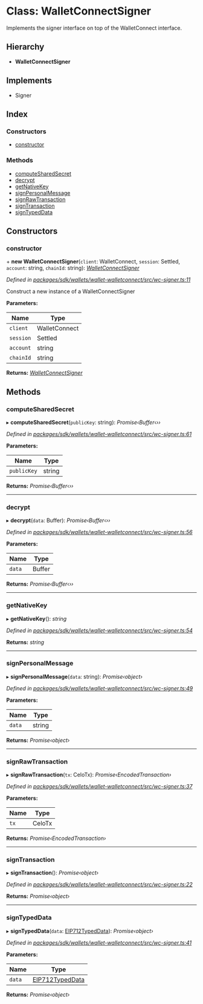 # Class: WalletConnectSigner

Implements the signer interface on top of the WalletConnect interface.

## Hierarchy

* **WalletConnectSigner**

## Implements

* Signer

## Index

### Constructors

* [constructor](_wallets_wallet_walletconnect_src_wc_signer_.walletconnectsigner.md#constructor)

### Methods

* [computeSharedSecret](_wallets_wallet_walletconnect_src_wc_signer_.walletconnectsigner.md#computesharedsecret)
* [decrypt](_wallets_wallet_walletconnect_src_wc_signer_.walletconnectsigner.md#decrypt)
* [getNativeKey](_wallets_wallet_walletconnect_src_wc_signer_.walletconnectsigner.md#getnativekey)
* [signPersonalMessage](_wallets_wallet_walletconnect_src_wc_signer_.walletconnectsigner.md#signpersonalmessage)
* [signRawTransaction](_wallets_wallet_walletconnect_src_wc_signer_.walletconnectsigner.md#signrawtransaction)
* [signTransaction](_wallets_wallet_walletconnect_src_wc_signer_.walletconnectsigner.md#signtransaction)
* [signTypedData](_wallets_wallet_walletconnect_src_wc_signer_.walletconnectsigner.md#signtypeddata)

## Constructors

###  constructor

\+ **new WalletConnectSigner**(`client`: WalletConnect, `session`: Settled, `account`: string, `chainId`: string): *[WalletConnectSigner](_wallets_wallet_walletconnect_src_wc_signer_.walletconnectsigner.md)*

*Defined in [packages/sdk/wallets/wallet-walletconnect/src/wc-signer.ts:11](https://github.com/celo-org/celo-monorepo/blob/master/packages/sdk/wallets/wallet-walletconnect/src/wc-signer.ts#L11)*

Construct a new instance of a WalletConnectSigner

**Parameters:**

Name | Type |
------ | ------ |
`client` | WalletConnect |
`session` | Settled |
`account` | string |
`chainId` | string |

**Returns:** *[WalletConnectSigner](_wallets_wallet_walletconnect_src_wc_signer_.walletconnectsigner.md)*

## Methods

###  computeSharedSecret

▸ **computeSharedSecret**(`publicKey`: string): *Promise‹Buffer‹››*

*Defined in [packages/sdk/wallets/wallet-walletconnect/src/wc-signer.ts:61](https://github.com/celo-org/celo-monorepo/blob/master/packages/sdk/wallets/wallet-walletconnect/src/wc-signer.ts#L61)*

**Parameters:**

Name | Type |
------ | ------ |
`publicKey` | string |

**Returns:** *Promise‹Buffer‹››*

___

###  decrypt

▸ **decrypt**(`data`: Buffer): *Promise‹Buffer‹››*

*Defined in [packages/sdk/wallets/wallet-walletconnect/src/wc-signer.ts:56](https://github.com/celo-org/celo-monorepo/blob/master/packages/sdk/wallets/wallet-walletconnect/src/wc-signer.ts#L56)*

**Parameters:**

Name | Type |
------ | ------ |
`data` | Buffer |

**Returns:** *Promise‹Buffer‹››*

___

###  getNativeKey

▸ **getNativeKey**(): *string*

*Defined in [packages/sdk/wallets/wallet-walletconnect/src/wc-signer.ts:54](https://github.com/celo-org/celo-monorepo/blob/master/packages/sdk/wallets/wallet-walletconnect/src/wc-signer.ts#L54)*

**Returns:** *string*

___

###  signPersonalMessage

▸ **signPersonalMessage**(`data`: string): *Promise‹object›*

*Defined in [packages/sdk/wallets/wallet-walletconnect/src/wc-signer.ts:49](https://github.com/celo-org/celo-monorepo/blob/master/packages/sdk/wallets/wallet-walletconnect/src/wc-signer.ts#L49)*

**Parameters:**

Name | Type |
------ | ------ |
`data` | string |

**Returns:** *Promise‹object›*

___

###  signRawTransaction

▸ **signRawTransaction**(`tx`: CeloTx): *Promise‹EncodedTransaction›*

*Defined in [packages/sdk/wallets/wallet-walletconnect/src/wc-signer.ts:37](https://github.com/celo-org/celo-monorepo/blob/master/packages/sdk/wallets/wallet-walletconnect/src/wc-signer.ts#L37)*

**Parameters:**

Name | Type |
------ | ------ |
`tx` | CeloTx |

**Returns:** *Promise‹EncodedTransaction›*

___

###  signTransaction

▸ **signTransaction**(): *Promise‹object›*

*Defined in [packages/sdk/wallets/wallet-walletconnect/src/wc-signer.ts:22](https://github.com/celo-org/celo-monorepo/blob/master/packages/sdk/wallets/wallet-walletconnect/src/wc-signer.ts#L22)*

**Returns:** *Promise‹object›*

___

###  signTypedData

▸ **signTypedData**(`data`: [EIP712TypedData](../interfaces/_utils_src_sign_typed_data_utils_.eip712typeddata.md)): *Promise‹object›*

*Defined in [packages/sdk/wallets/wallet-walletconnect/src/wc-signer.ts:41](https://github.com/celo-org/celo-monorepo/blob/master/packages/sdk/wallets/wallet-walletconnect/src/wc-signer.ts#L41)*

**Parameters:**

Name | Type |
------ | ------ |
`data` | [EIP712TypedData](../interfaces/_utils_src_sign_typed_data_utils_.eip712typeddata.md) |

**Returns:** *Promise‹object›*
